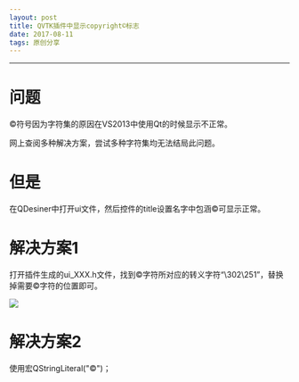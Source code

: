 ```yaml
---
layout: post
title: QVTK插件中显示copyright©标志
date: 2017-08-11
tags: 原创分享
---
```

---
# 问题

©符号因为字符集的原因在VS2013中使用Qt的时候显示不正常。

网上查阅多种解决方案，尝试多种字符集均无法结局此问题。

# 但是

在QDesiner中打开ui文件，然后控件的title设置名字中包涵©可显示正常。

# 解决方案1

打开插件生成的ui_XXX.h文件，找到©字符所对应的转义字符“\302\251”，替换掉需要©字符的位置即可。

![](http://upload-images.jianshu.io/upload_images/5865351-bc6521f66fa5f117.png?imageMogr2/auto-orient/strip%7CimageView2/2/w/1240)

# 解决方案2

使用宏QStringLiteral("©")；

